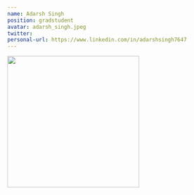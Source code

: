 ```yaml
---
name: Adarsh Singh
position: gradstudent
avatar: adarsh_singh.jpeg
twitter: 
personal-url: https://www.linkedin.com/in/adarshsingh7647
---
```


<img width="300" src="{{site.baseurl}}/images/people/{{page.avatar}}" data-action="zoom">
